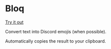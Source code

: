 # Bloq

[Try it out](https://burkard.io/bloq/)

Convert text into Discord emojis (when possible).

Automatically copies the result to your clipboard.
